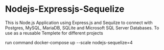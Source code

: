 # Nodejs-Expressjs-Sequelize
This is Node.js Application using Express.js and Sequilze to connect with Postgres, MySQL, MariaDB, SQLite and Microsoft SQL Server Databases. To use as a reusable Templete for different projects

run command
docker-compose up --scale nodejs-sequelize=4
